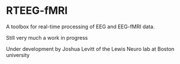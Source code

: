 # RTEEG-fMRI
A toolbox for real-time processing of EEG and EEG-fMRI data.

Still very much a work in progress

Under development by Joshua Levitt of the Lewis Neuro lab at Boston university

